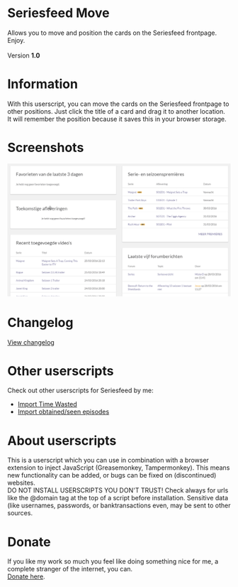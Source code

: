 # Seriesfeed Move
Allows you to move and position the cards on the Seriesfeed frontpage.
<BR/>
Enjoy.
<BR/><BR/>
Version <strong>1.0</strong>

# Information
With this userscript, you can move the cards on the Seriesfeed frontpage to other positions. Just click the title of a card and drag it to another location. It will remember the position because it saves this in your browser storage.

# Screenshots
![Version 1.0](https://raw.githubusercontent.com/TomONeill/Seriesfeed-Move/master/Screenshots/1.0.gif "Version 1.0")

# Changelog
<A HREF="https://raw.githubusercontent.com/TomONeill/Seriesfeed-Move/master/Changelog.txt">View changelog</A>

# Other userscripts
Check out other userscripts for Seriesfeed by me:<BR/>
<ul>
    <li><A HREF="https://github.com/TomONeill/Seriesfeed-Import-Time-Wasted">Import Time Wasted</A></li>
    <li><A HREF="https://github.com/TomONeill/Seriesfeed-Importer">Import obtained/seen episodes</A></li>
</ul>

# About userscripts
This is a userscript which you can use in combination with a browser extension to inject JavaScript (Greasemonkey, Tampermonkey).
This means new functionality can be added, or bugs can be fixed on (discontinued) websites.<BR />
DO NOT INSTALL USERSCRIPTS YOU DON'T TRUST! Check always for urls like the @domain tag at the top of a script before installation. Sensitive data (like usernames, passwords, or banktransactions even, may be sent to other sources.

# Donate
If you like my work so much you feel like doing something nice for me, a complete stranger of the internet, you can.<BR />
<A HREF="https://www.paypal.me/TomONeill">Donate here</A>.
